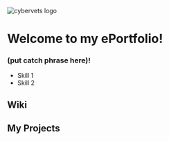 ![cybervets logo](https://user-images.githubusercontent.com/106772010/172212327-7a90e3a5-cf54-4ff4-b372-71422c2941fd.jpg)
# Welcome to my ePortfolio!
### (put catch phrase here)!
- Skill 1
- Skill 2



## Wiki



## My Projects


